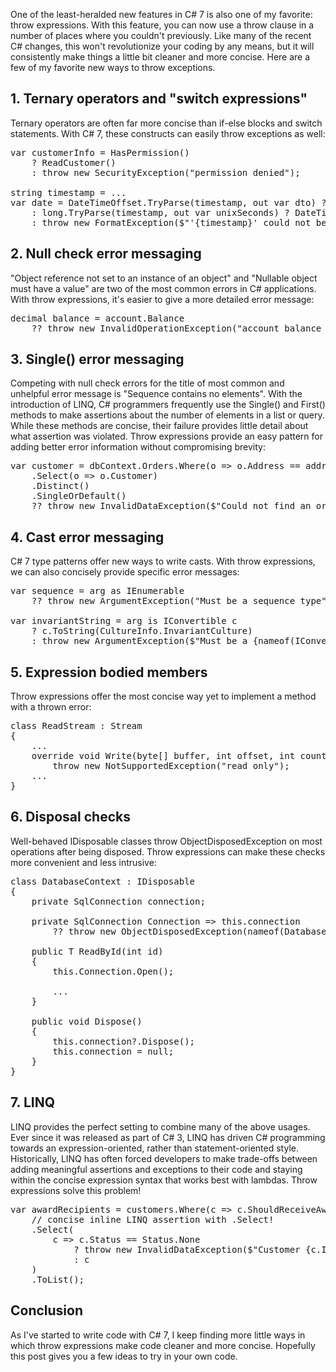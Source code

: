 One of the least-heralded new features in C# 7 is also one of my favorite: throw expressions. With this feature, you can now use a throw clause in a number of places where you couldn't previously. Like many of the recent C# changes, this won't revolutionize your coding by any means, but it will consistently make things a little bit cleaner and more concise. Here are a few of my favorite new ways to throw exceptions.

<!--more-->

<h2 id="switch">1. Ternary operators and "switch expressions"</h2>

Ternary operators are often far more concise than if-else blocks and switch statements. With C# 7, these constructs can easily throw exceptions as well:

<pre>
var customerInfo = HasPermission() 
	? ReadCustomer() 
	: throw new SecurityException("permission denied");

string timestamp = ...
var date = DateTimeOffset.TryParse(timestamp, out var dto) ? dto
	: long.TryParse(timestamp, out var unixSeconds) ? DateTimeOffset.FromUnixTimeSeconds(unixSeconds)
	: throw new FormatException($"'{timestamp}' could not be parsed as a date");
</pre>

<h2 id="null-checks">2. Null check error messaging</h2>

"Object reference not set to an instance of an object" and "Nullable object must have a value" are two of the most common errors in C# applications. With throw expressions, it's easier to give a more detailed error message:

<pre>
decimal balance = account.Balance 
	?? throw new InvalidOperationException("account balance must be initialized");
</pre>

<h2 id="single">3. Single() error messaging</h2>

Competing with null check errors for the title of most common and unhelpful error message is "Sequence contains no elements". With the introduction of LINQ, C# programmers frequently use the Single() and First() methods to make assertions about the number of elements in a list or query. While these methods are concise, their failure provides little detail about what assertion was violated. Throw expressions provide an easy pattern for adding better error information without compromising brevity:

<pre>
var customer = dbContext.Orders.Where(o => o.Address == address)
	.Select(o => o.Customer)
	.Distinct()
	.SingleOrDefault() 
	?? throw new InvalidDataException($"Could not find an order for address '{address}'");	
</pre>

<h2 id="cast">4. Cast error messaging</h2>

C# 7 type patterns offer new ways to write casts. With throw expressions, we can also concisely provide specific error messages:

<pre>
var sequence = arg as IEnumerable 
	?? throw new ArgumentException("Must be a sequence type", nameof(arg));

var invariantString = arg is IConvertible c
	? c.ToString(CultureInfo.InvariantCulture)
	: throw new ArgumentException($"Must be a {nameof(IConvertible)} type", nameof(arg));
</pre>

<h2 id="expression-bodied-member">5. Expression bodied members</h2>

Throw expressions offer the most concise way yet to implement a method with a thrown error:

<pre>
class ReadStream : Stream
{
	...
	override void Write(byte[] buffer, int offset, int count) => 
		throw new NotSupportedException("read only");
	...
}
</pre>

<h2 id="disposal-checking">6. Disposal checks</h2>

Well-behaved IDisposable classes throw ObjectDisposedException on most operations after being disposed. Throw expressions can make these checks more convenient and less intrusive:

<pre>
class DatabaseContext : IDisposable
{
	private SqlConnection connection;
	
	private SqlConnection Connection => this.connection 
		?? throw new ObjectDisposedException(nameof(DatabaseContext));
	
	public T ReadById<T>(int id)
	{
		this.Connection.Open();
		
		...
	}
	
	public void Dispose()
	{
		this.connection?.Dispose();
		this.connection = null;
	}
}
</pre>

<h2 id="linq">7. LINQ</h2>

LINQ provides the perfect setting to combine many of the above usages. Ever since it was released as part of C# 3, LINQ has driven C# programming towards an expression-oriented, rather than statement-oriented style. Historically, LINQ has often forced developers to make trade-offs between adding meaningful assertions and exceptions to their code and staying within the concise expression syntax that works best with lambdas. Throw expressions solve this problem!

<pre>
var awardRecipients = customers.Where(c => c.ShouldReceiveAward)
	// concise inline LINQ assertion with .Select!
	.Select(
		c => c.Status == Status.None 
			? throw new InvalidDataException($"Customer {c.Id} has no status and should not be an award recipient") 
			: c
	)
	.ToList();
</pre> 

<h2 id="conclusion">Conclusion</h2>

As I've started to write code with C# 7, I keep finding more little ways in which throw expressions make code cleaner and more concise. Hopefully this post gives you a few ideas to try in your own code.